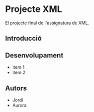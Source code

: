 # Projecte XML

El projecte final de l'assignatura de XML.

## Introducció

## Desenvolupament
* item 1
* item 2

## Autors
- Jordi
- Aurora
